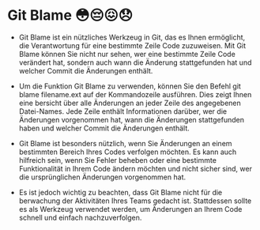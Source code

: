 # Git Blame 😳😔😖😞

- Git Blame ist ein nützliches Werkzeug in Git, das es Ihnen ermöglicht, die
Verantwortung für eine bestimmte Zeile Code zuzuweisen. Mit Git Blame können Sie
nicht nur sehen, wer eine bestimmte Zeile Code verändert hat, sondern auch wann
die Änderung stattgefunden hat und welcher Commit die Änderungen enthält.

- Um die Funktion Git Blame zu verwenden, können Sie den Befehl git blame
filename.ext auf der Kommandozeile ausführen. Dies zeigt Ihnen eine bersicht
über alle Änderungen an jeder Zeile des angegebenen Datei-Names. Jede Zeile
enthält Informationen darüber, wer die Änderungen vorgenommen hat, wann die
Änderungen stattgefunden haben und welcher Commit die Änderungen enthält.

- Git Blame ist besonders nützlich, wenn Sie Änderungen an einem bestimmten
Bereich Ihres Codes verfolgen möchten. Es kann auch hilfreich sein, wenn Sie
Fehler beheben oder eine bestimmte Funktionalität in Ihrem Code ändern möchten
und nicht sicher sind, wer die ursprünglichen Änderungen vorgenommen hat.

- Es ist jedoch wichtig zu beachten, dass Git Blame nicht für die berwachung der
Aktivitäten Ihres Teams gedacht ist. Stattdessen sollte es als Werkzeug
verwendet werden, um Änderungen an Ihrem Code schnell und einfach
nachzuverfolgen.
